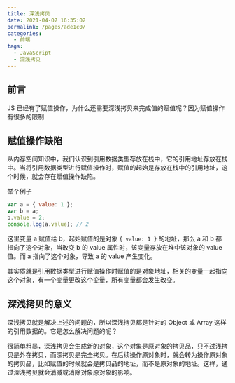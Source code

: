 ```yaml
---
title: 深浅拷贝
date: 2021-04-07 16:35:02
permalink: /pages/ade1c0/
categories:
  - 前端
tags:
  - JavaScript
  - 深浅拷贝
---
```

## 前言
JS 已经有了赋值操作，为什么还需要深浅拷贝来完成值的赋值呢？因为赋值操作有很多的限制

## 赋值操作缺陷
从内存空间知识中，我们认识到引用数据类型存放在栈中，它的引用地址存放在栈中。当将引用数据类型进行赋值操作时，赋值的起始是存放在栈中的引用地址，这个时候，就会存在赋值操作缺陷。

举个例子
```javascript
var a = { value: 1 };
var b = a;
b.value = 2;
console.log(a.value); // 2
```
这里变量 a 赋值给 b，起始赋值的是对象 `{ value: 1 }` 的地址，那么 a 和 b 都指向了这个对象，当改变 b 的 value 属性时，该变量存放在堆中该对象的 value 值。而 a 指向了这个对象，导致 a 的 value 产生变化。

其实质就是引用数据类型进行赋值操作时赋值的是对象地址，相关的变量一起指向这个对象，有一个变量更改这个变量，所有变量都会发生改变。

## 深浅拷贝的意义
深浅拷贝就是解决上述的问题的，所以深浅拷贝都是针对的 Object 或 Array 这样的引用数据的。它是怎么解决问题的呢？

很简单粗暴，深浅拷贝会生成新的对象，这个对象是原对象的拷贝品，只不过浅拷贝是外在拷贝，而深拷贝是完全拷贝。在后续操作原对象时，就会转为操作原对象的拷贝品，比如赋值的时候就会是拷贝品的地址，而不是原对象的地址。这样，通过深浅拷贝就会消减或消除对象原对象的影响。
